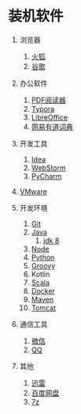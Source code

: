 # 装机软件

1. 浏览器

   1. [火狐](https://www.firefox.com.cn/download/)
   2. [谷歌](https://www.google.cn/intl/zh-CN/chrome/)
2. 办公软件

   1. [PDF阅读器](https://www.foxitsoftware.cn/)
   2. [Typora](https://www.typora.io/#windows)
   3. [LibreOffice](https://mirrors.tuna.tsinghua.edu.cn/libreoffice/libreoffice/stable/)
   4. [网易有道词典](http://cidian.youdao.com/multi.html#pcAll)
3. 开发工具

   1. [Idea](http://www.jetbrains.com/idea/)
   2. [WebStorm](http://www.jetbrains.com/webstorm/)
   3. [PyCharm](http://www.jetbrains.com/pycharm/)
4. [VMware](https://www.vmware.com/products/workstation-pro/workstation-pro-evaluation.html)
4. 开发环境

   1. [Git](https://git-scm.com/)
   2. [Java](http://jdk.java.net/)
      1. [jdk 8](http://jdk.java.net/java-se-ri/8)
   3. [Node](https://nodejs.org/en/)
   4. [Python](https://www.python.org/downloads/windows/)
   5. [Groovy](https://groovy.apache.org/download.html)
   6. Kotlin
   7. [Scala](https://www.scala-lang.org/download/)
   8. [Docker](https://hub.docker.com/?overlay=onboarding)
   9. [Maven](https://maven.apache.org/download.cgi)
   10. [Tomcat](https://tomcat.apache.org/)
5. 通信工具

   1. [微信](https://weixin.qq.com/)
   2. [QQ](https://im.qq.com/download/)
6. 其他
   1. [迅雷](https://dl.xunlei.com/)
   2. [百度网盘](https://pan.baidu.com/download)
   3. [7z](https://www.7-zip.org/download.html)

